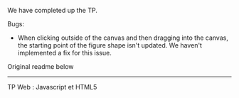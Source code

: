 We have completed up the TP.

Bugs:
- When clicking outside of the canvas and then dragging into the canvas, the starting point of the
  figure shape isn't updated.
  We haven't implemented a fix for this issue.

Original readme below

---
TP Web : Javascript et HTML5
